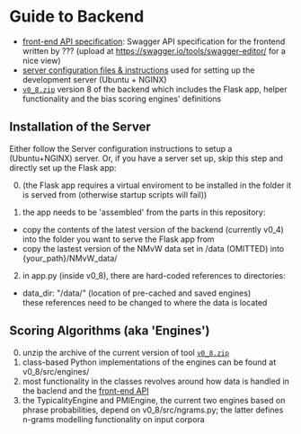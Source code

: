 # Guide to Backend

 - [front-end API specification](./API_v0.1.4.yml): Swagger API specification for the frontend written by ??? (upload at https://swagger.io/tools/swagger-editor/ for a nice view)
 - [server configuration files & instructions](./server_config.zip) used for setting up the development server (Ubuntu + NGINX)
 - [`v0_8.zip`](./v0_8.zip) version 8 of the backend which includes the Flask app, helper functionality and the bias scoring engines' definitions



## Installation of the Server 

Either follow the Server configuration instructions to setup a (Ubuntu+NGINX) server. Or, if you have a server set up, skip this step and directly set up the Flask app:

 0. (the Flask app requires a virtual enviroment to be installed in the folder it is served from (otherwise startup scripts will fail))

 1. the app needs to be 'assembled' from the parts in this repository:
   - copy the contents of the latest version of the backend (currently v0_4) into the folder you want to serve the Flask app from
   - copy the lastest version of the NMvW data set in /data (OMITTED) into {your_path}/NMvW_data/
 
 
 2. in app.py (inside v0_8), there are hard-coded references to directories:
  - data_dir: "/data/" (location of pre-cached and saved engines)  
    these references need to be changed to where the data is located



## Scoring Algorithms (aka 'Engines')


 0. unzip the archive of the current version of tool [`v0_8.zip`](./v0_8.zip)
 1. class-based Python implementations of the engines can be found at v0_8/src/engines/
 2. most functionality in the classes revolves around how data is handled in the baclend and the [front-end API](./API_v0.1.4.yml)
 3. the TypicalityEngine and PMIEngine, the current two engines based on phrase probabilities, depend on v0_8/src/ngrams.py; the latter defines n-grams modelling functionality on input corpora
 
